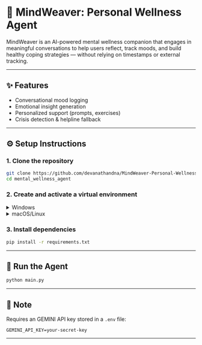 # 🧠 MindWeaver: Personal Wellness Agent

MindWeaver is an AI-powered mental wellness companion that engages in meaningful conversations to help users reflect, track moods, and build healthy coping strategies — without relying on timestamps or external tracking.

---

## ✨ Features

- Conversational mood logging
- Emotional insight generation
- Personalized support (prompts, exercises)
- Crisis detection & helpline fallback

---

## ⚙️ Setup Instructions

### 1. Clone the repository

```bash
git clone https://github.com/devanathandna/MindWeaver-Personal-Wellness-Agent.git
cd mental_wellness_agent
```

### 2. Create and activate a virtual environment

<details>
<summary>Windows</summary>

```bash
python -m venv venv
venv\Scripts\activate
```

</details>

<details>
<summary>macOS/Linux</summary>

```bash
python3 -m venv venv
source venv/bin/activate
```

</details>

### 3. Install dependencies

```bash
pip install -r requirements.txt
```

---

## 🚀 Run the Agent

```bash
python main.py
```

---

## 📌 Note

Requires an GEMINI API key stored in a `.env` file:

```env
GEMINI_API_KEY=your-secret-key
```

---
